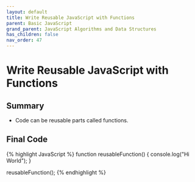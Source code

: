```yaml
---
layout: default
title: Write Reusable JavaScript with Functions
parent: Basic JavaScript
grand_parent: JavaScript Algorithms and Data Structures
has_children: false
nav_order: 47
---
```

# Write Reusable JavaScript with Functions
## Summary
- Code can be reusable parts called functions.

## Final Code

{% highlight JavaScript %}
function reusableFunction() {
  console.log("Hi World");
}

reusableFunction();
{% endhighlight %}